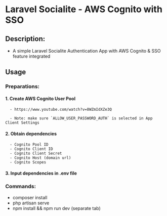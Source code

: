 # Laravel Socialite - AWS Cognito with SSO 

## Description:
- A simple Laravel Socialite Authentication App with AWS Cognito & SSO feature integrated

## Usage

### Preparations: 
#### 1. Create AWS Cognito User Pool
      - https://www.youtube.com/watch?v=8WZmIdXZe3Q
      
      - Note: make sure `ALLOW_USER_PASSWORD_AUTH` is selected in App Client Settings
#### 2. Obtain dependencies
      - Cognito Pool ID
      - Cognito Client ID
      - Cognito Client Secret
      - Cognito Host (domain url)
      - Cognito Scopes

#### 3. Input dependencies in .env file


### Commands:
- composer install
- php artisan serve
- npm install && npm run dev (separate tab)
